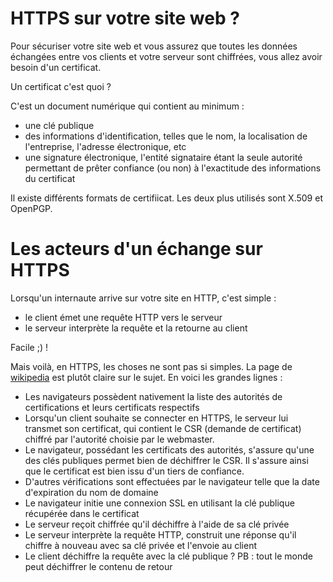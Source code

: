 # HTTPS sur votre site web ?
Pour sécuriser votre site web et vous assurez que toutes les données échangées entre vos clients et votre serveur sont chiffrées, vous allez avoir besoin d'un certificat.

Un certificat c'est quoi ? 

C'est un document numérique qui contient au minimum : 
* une clé publique
* des informations d'identification, telles que le nom, la localisation de l'entreprise, l'adresse électronique, etc
* une signature électronique, l'entité signataire étant la seule autorité permettant de prêter confiance (ou non) à l'exactitude des informations du certificat

Il existe différents formats de certifiicat. Les deux plus utilisés sont X.509 et OpenPGP.

# Les acteurs d'un échange sur HTTPS

Lorsqu'un internaute arrive sur votre site en HTTP, c'est simple : 
* le client émet une requête HTTP vers le serveur
* le serveur interprète la requête et la retourne au client

Facile ;) !

Mais voilà, en HTTPS, les choses ne sont pas si simples. La page de [wikipedia](https://fr.wikipedia.org/wiki/Autorit%C3%A9_de_certification) est plutôt claire sur le sujet. En voici les grandes lignes :
* Les navigateurs possèdent nativement la liste des autorités de certifications et leurs certificats respectifs
* Lorsqu'un client souhaite se connecter en HTTPS, le serveur lui transmet son certificat, qui contient le CSR (demande de certificat) chiffré par l'autorité choisie par le webmaster.
* Le navigateur, possédant les certificats des autorités, s'assure qu'une des clés publiques permet bien de déchiffrer le CSR. Il s'assure ainsi que le certificat est bien issu d'un tiers de confiance.
* D'autres vérifications sont effectuées par le navigateur telle que la date d'expiration du nom de domaine
* Le navigateur initie une connexion SSL en utilisant la clé publique récupérée dans le certificat
* Le serveur reçoit chiffrée qu'il déchiffre à l'aide de sa clé privée
* Le serveur interprète la requête HTTP, construit une réponse qu'il chiffre à nouveau avec sa clé privée et l'envoie au client
* Le client déchiffre la requête avec la clé publique ? PB : tout le monde peut déchiffrer le contenu de retour


